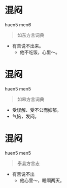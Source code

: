 # 混闷
huen5 men6
> 如东方言词典
- 有苦说不出来。
  - 他不吃饭，心里～。

# 混闷
huen5 men5
> 如皋方言词典
- 受误解、受不公而抑郁。
- 气恼，发闷。

# 混闷
huen5 men5
> 泰县方言志
- 有苦说不出
  - 他心里～，睡啊两天。
